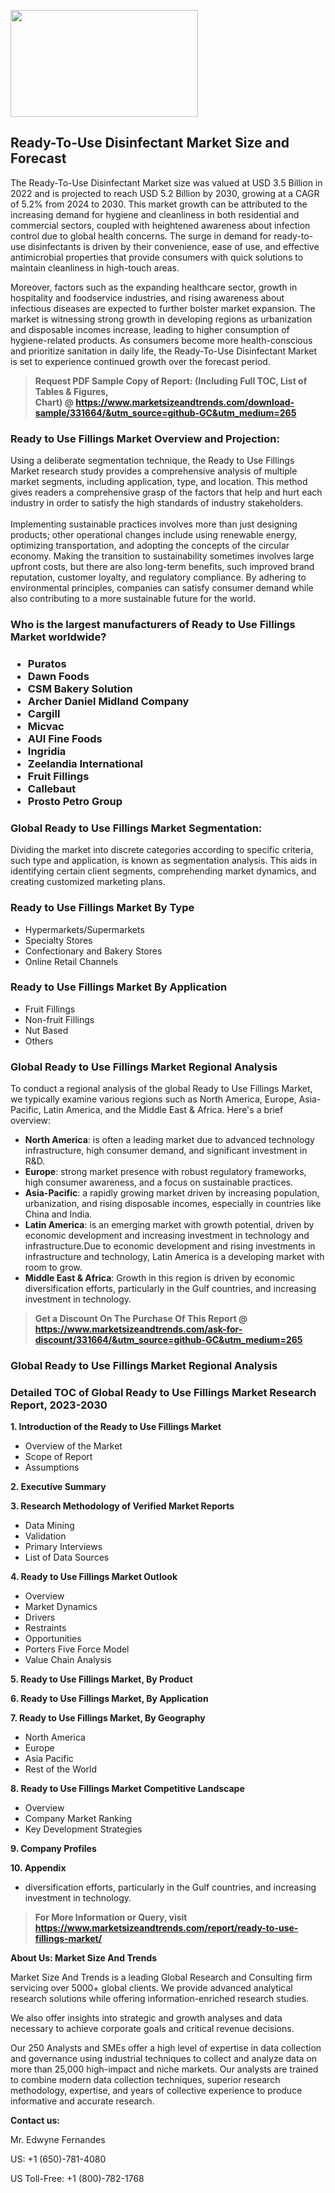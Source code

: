 <p><img class="alignnone size-medium wp-image-20088" src="https://ffe5etoiles.com/wp-content/uploads/2024/12/MST1-300x171.png" alt="" width="300" height="171" /></p><h2>Ready-To-Use Disinfectant Market Size and Forecast</h2><p>The Ready-To-Use Disinfectant Market size was valued at USD 3.5 Billion in 2022 and is projected to reach USD 5.2 Billion by 2030, growing at a CAGR of 5.2% from 2024 to 2030. This market growth can be attributed to the increasing demand for hygiene and cleanliness in both residential and commercial sectors, coupled with heightened awareness about infection control due to global health concerns. The surge in demand for ready-to-use disinfectants is driven by their convenience, ease of use, and effective antimicrobial properties that provide consumers with quick solutions to maintain cleanliness in high-touch areas.</p><p>Moreover, factors such as the expanding healthcare sector, growth in hospitality and foodservice industries, and rising awareness about infectious diseases are expected to further bolster market expansion. The market is witnessing strong growth in developing regions as urbanization and disposable incomes increase, leading to higher consumption of hygiene-related products. As consumers become more health-conscious and prioritize sanitation in daily life, the Ready-To-Use Disinfectant Market is set to experience continued growth over the forecast period.</p></p><blockquote id="" class=""><strong>Request PDF Sample Copy of Report: (Including Full TOC, List of Tables &amp; Figures, Chart)&nbsp;@&nbsp;<strong><a href="https://www.marketsizeandtrends.com/download-sample/331664/&utm_source=github-GC&utm_medium=265" target="_blank">https://www.marketsizeandtrends.com/download-sample/331664/&utm_source=github-GC&utm_medium=265</a></strong></strong></blockquote><h3 id="" class="">Ready to Use Fillings Market&nbsp;Overview and Projection:</h3><p id="" class="">Using a deliberate segmentation technique, the Ready to Use Fillings Market research study provides a comprehensive analysis of multiple market segments, including application, type, and location. This method gives readers a comprehensive grasp of the factors that help and hurt each industry in order to satisfy the high standards of industry stakeholders. <br /> <br />Implementing sustainable practices involves more than just designing products; other operational changes include using renewable energy, optimizing transportation, and adopting the concepts of the circular economy. Making the transition to sustainability sometimes involves large upfront costs, but there are also long-term benefits, such improved brand reputation, customer loyalty, and regulatory compliance. By adhering to environmental principles, companies can satisfy consumer demand while also contributing to a more sustainable future for the world.</p><h3 id="" class="">Who is the largest manufacturers of&nbsp;Ready to Use Fillings Market worldwide?</h3><h3 class=""><p><ul><li>Puratos </li><li> Dawn Foods </li><li> CSM Bakery Solution </li><li> Archer Daniel Midland Company </li><li> Cargill </li><li> Micvac </li><li> AUI Fine Foods </li><li> Ingridia </li><li> Zeelandia International </li><li> Fruit Fillings </li><li> Callebaut </li><li> Prosto Petro Group</li></ul></p></h3><h3 id="" class="">Global&nbsp;Ready to Use Fillings Market Segmentation:</h3><p id="" class="">Dividing the market into discrete categories according to specific criteria, such type and application, is known as segmentation analysis. This aids in identifying certain client segments, comprehending market dynamics, and creating customized marketing plans.</p><h3 id="" class="">Ready to Use Fillings Market&nbsp;By Type</h3><p><p><ul><li>Hypermarkets/Supermarkets</li><li> Specialty Stores</li><li> Confectionary and Bakery Stores</li><li> Online Retail Channels</p></li></ul></p></p><h3 id="" class="">Ready to Use Fillings Market&nbsp;By Application</h3><p class=""><p><ul><li>Fruit Fillings</li><li> Non-fruit Fillings</li><li> Nut Based</li><li> Others</li></ul></p></p><h3 id="" class="">Global Ready to Use Fillings Market Regional Analysis</h3><p id="" class="">To conduct a regional analysis of the global Ready to Use Fillings Market, we typically examine various regions such as North America, Europe, Asia-Pacific, Latin America, and the Middle East &amp; Africa. Here's a brief overview:</p><ul><li><strong>North America</strong>: is often a leading market due to advanced technology infrastructure, high consumer demand, and significant investment in R&amp;D.</li><li><strong>Europe</strong>: strong market presence with robust regulatory frameworks, high consumer awareness, and a focus on sustainable practices.</li><li><strong>Asia-Pacific</strong>: a rapidly growing market driven by increasing population, urbanization, and rising disposable incomes, especially in countries like China and India.</li><li><strong>Latin America</strong>: is an emerging market with growth potential, driven by economic development and increasing investment in technology and infrastructure.Due to economic development and rising investments in infrastructure and technology, Latin America is a developing market with room to grow.</li><li><strong>Middle East &amp; Africa</strong>: Growth in this region is driven by economic diversification efforts, particularly in the Gulf countries, and increasing investment in technology.</li></ul><blockquote id="" class=""><strong>Get a Discount On The Purchase Of This Report @ <strong><a href="https://www.marketsizeandtrends.com/ask-for-discount/331664/&utm_source=github-GC&utm_medium=265" target="_blank">https://www.marketsizeandtrends.com/ask-for-discount/331664/&utm_source=github-GC&utm_medium=265</a></strong></strong></blockquote><h3 id="" class="">Global Ready to Use Fillings Market Regional Analysis</h3><h3 id="" class="">Detailed TOC of Global Ready to Use Fillings Market Research Report, 2023-2030</h3><p id="" class=""><strong>1. Introduction of the Ready to Use Fillings Market</strong></p><ul><li>Overview of the Market</li><li>Scope of Report</li><li>Assumptions</li></ul><p id="" class=""><strong>2. Executive Summary</strong></p><p id="" class=""><strong>3. Research Methodology of Verified Market Reports</strong></p><ul><li>Data Mining</li><li>Validation</li><li>Primary Interviews</li><li>List of Data Sources</li></ul><p id="" class=""><strong>4. Ready to Use Fillings Market Outlook</strong></p><ul><li>Overview</li><li>Market Dynamics</li><li>Drivers</li><li>Restraints</li><li>Opportunities</li><li>Porters Five Force Model</li><li>Value Chain Analysis</li></ul><p id="" class=""><strong>5. Ready to Use Fillings Market, By Product</strong></p><p id="" class=""><strong>6. Ready to Use Fillings Market, By Application</strong></p><p id="" class=""><strong>7. Ready to Use Fillings Market, By Geography</strong></p><ul><li>North America</li><li>Europe</li><li>Asia Pacific</li><li>Rest of the World</li></ul><p id="" class=""><strong>8. Ready to Use Fillings Market Competitive Landscape</strong></p><ul><li>Overview</li><li>Company Market Ranking</li><li>Key Development Strategies</li></ul><p id="" class=""><strong>9. Company Profiles</strong></p><p id="" class=""><strong>10. Appendix</strong></p><ul><li>diversification efforts, particularly in the Gulf countries, and increasing investment in technology.</li></ul><blockquote id="" class=""><strong>For More Information or Query, visit <strong><strong><a href="https://www.marketsizeandtrends.com/report/ready-to-use-fillings-market/" target="_blank">https://www.marketsizeandtrends.com/report/ready-to-use-fillings-market/</a></strong></strong></strong></blockquote><p id="" class=""><strong>About Us: Market Size And Trends</strong></p><p id="" class="">Market Size And Trends is a leading Global Research and Consulting firm servicing over 5000+ global clients. We provide advanced analytical research solutions while offering information-enriched research studies.</p><p id="" class="">We also offer insights into strategic and growth analyses and data necessary to achieve corporate goals and critical revenue decisions.</p><p id="" class="">Our 250 Analysts and SMEs offer a high level of expertise in data collection and governance using industrial techniques to collect and analyze data on more than 25,000 high-impact and niche markets. Our analysts are trained to combine modern data collection techniques, superior research methodology, expertise, and years of collective experience to produce informative and accurate research.</p><p id="" class=""><strong>Contact us:</strong></p><p id="" class="">Mr. Edwyne Fernandes</p><p id="" class="">US: +1 (650)-781-4080</p><p id="" class="">US Toll-Free: +1 (800)-782-1768</p>
